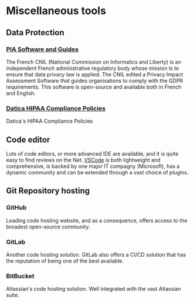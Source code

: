 # Miscellaneous tools

## Data Protection

### [PIA Software and Guides](https://www.cnil.fr/en/privacy-impact-assessment-pia) <Badges user="LINCnil" repo="pia"/>

The French CNIL (National Commission on Informatics and Liberty) is an independent French administrative regulatory body whose mission is to ensure that data privacy law is applied.
The CNIL edited a Privacy Impact Assessment Software that guides organisations to comply with the GDPR requirements.
This software is open-source and available both in French and English.

### [Datica HIPAA Compliance Policies](https://policy.datica.com/) <Badges user="catalyzeio" repo="policies" />

Datica's HIPAA Compliance Policies

## Code editor

Lots of code editors, or more advanced IDE are available, and it is quite easy to find reviews on the Net. [VSCode](https://code.visualstudio.com/) is both lightweight and comprehensive, is backed by one major IT compagny (Microsoft), has a dynamic community and can be extended through a vast choice of plugins.

## Git Repository hosting

### GitHub

Leading code hosting website, and as a consequence, offers access to the broadest open-source community.

### GitLab

Another code hosting solution. GitLab also offers a CI/CD solution that has the reputation of being one of the best available.

### BitBucket

Altassian's code hosting solution. Well integrated with the vast Altassian suite.
